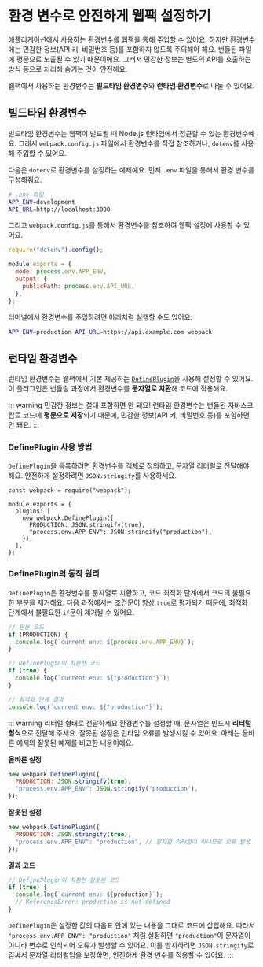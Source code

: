 # 환경 변수로 안전하게 웹팩 설정하기

애플리케이션에서 사용하는 환경변수를 웹팩을 통해 주입할 수 있어요. 하지만 환경변수에는 민감한 정보(API 키, 비밀번호 등)를 포함하지 않도록 주의해야 해요. 번들된 파일에 평문으로 노출될 수 있기 때문이에요. 그래서 민감한 정보는 별도의 API를 호출하는 방식 등으로 처리해 숨기는 것이 안전해요.

웹팩에서 사용하는 환경변수는 **빌드타임 환경변수**와 **런타임 환경변수**로 나눌 수 있어요.

## 빌드타임 환경변수

빌드타임 환경변수는 웹팩이 빌드될 때 Node.js 런타임에서 접근할 수 있는 환경변수예요. 그래서 `webpack.config.js` 파일에서 환경변수를 직접 참조하거나, `dotenv`를 사용해 주입할 수 있어요.

다음은 `dotenv`로 환경변수를 설정하는 예제예요. 먼저 `.env` 파일을 통해서 환경 변수를 구성해줘요.

```bash
# .env 파일
APP_ENV=development
API_URL=http://localhost:3000
```

그리고 `webpack.config.js`를 통해서 환경변수를 참조하여 웹팩 설정에 사용할 수 있어요.

```js
require("dotenv").config();

module.exports = {
  mode: process.env.APP_ENV,
  output: {
    publicPath: process.env.API_URL,
  },
};
```

터미널에서 환경변수를 주입하려면 아래처럼 실행할 수도 있어요:

```bash
APP_ENV=production API_URL=https://api.example.com webpack
```

## 런타임 환경변수

런타임 환경변수는 웹팩에서 기본 제공하는 [`DefinePlugin`](https://webpack.kr/plugins/define-plugin/#root)을 사용해 설정할 수 있어요. 이 플러그인은 번들링 과정에서 환경변수를 **문자열로 치환**해 코드에 적용해요.

::: warning 민감한 정보는 절대 포함하면 안 돼요!
런타임 환경변수는 번들된 자바스크립트 코드에 **평문으로 저장**되기 때문에, 민감한 정보(API 키, 비밀번호 등)를 포함하면 안 돼요.
:::

### DefinePlugin 사용 방법

`DefinePlugin`을 등록하려면 환경변수를 객체로 정의하고, 문자열 리터럴로 전달해야 해요. 안전하게 설정하려면 `JSON.stringify`를 사용하세요.

```js{5-8}
const webpack = require("webpack");

module.exports = {
  plugins: [
    new webpack.DefinePlugin({
      PRODUCTION: JSON.stringify(true),
      "process.env.APP_ENV": JSON.stringify("production"),
    }),
  ],
};
```

### DefinePlugin의 동작 원리

`DefinePlugin`은 환경변수를 문자열로 치환하고, 코드 최적화 단계에서 코드의 불필요한 부분을 제거해요. 다음 과정에서는 조건문이 항상 `true`로 평가되기 때문에, 최적화 단계에서 불필요한 `if`문이 제거될 수 있어요.

```js
// 원본 코드
if (PRODUCTION) {
  console.log(`current env: ${process.env.APP_ENV}`);
}

// DefinePlugin이 치환한 코드
if (true) {
  console.log(`current env: ${"production"}`);
}

// 최적화 단계 결과
console.log(`current env: ${"production"}`);
```

::: warning 리터럴 형태로 전달하세요
환경변수를 설정할 때, 문자열은 반드시 **리터럴 형식**으로 전달해 주세요. 잘못된 설정은 런타임 오류를 발생시킬 수 있어요. 아래는 올바른 예제와 잘못된 예제를 비교한 내용이에요.

**올바른 설정**

```js
new webpack.DefinePlugin({
  PRODUCTION: JSON.stringify(true),
  "process.env.APP_ENV": JSON.stringify("production"),
});
```

**잘못된 설정**

```js
new webpack.DefinePlugin({
  PRODUCTION: JSON.stringify(true),
  "process.env.APP_ENV": "production", // 문자열 리터럴이 아니므로 오류 발생
});
```

**결과 코드**

```js
// DefinePlugin이 치환한 잘못된 코드
if (true) {
  console.log(`current env: ${production}`);
  // ReferenceError: production is not defined
}
```

`DefinePlugin`은 설정한 값의 따옴표 안에 있는 내용을 그대로 코드에 삽입해요.
따라서 `"process.env.APP_ENV": "production"` 처럼 설정하면 `"production"`이 문자열이 아니라 변수로 인식되어 오류가 발생할 수 있어요.
이를 방지하려면 `JSON.stringify`로 감싸서 문자열 리터럴임을 보장하면, 안전하게 환경 변수를 적용할 수 있어요.
:::
